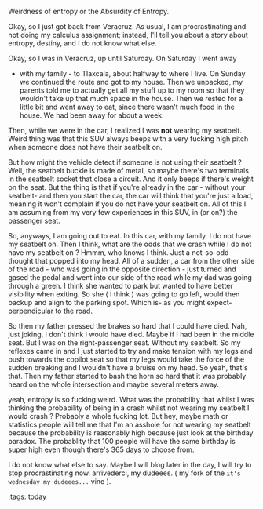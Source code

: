 Weirdness of entropy or the Absurdity of Entropy.

Okay, so I just got back from Veracruz. As usual, I am procrastinating
and not doing my calculus assignment; instead, I'll tell you about
a story about entropy, destiny, and I do not know what else.

Okay, so I was in Veracruz, up until Saturday. On Saturday I went away
- with my family - to Tlaxcala, about halfway to where I live.
On Sunday we continued
the route and got to my house. Then we unpacked, my parents told me
to actually get all my stuff up to my room so that they wouldn't take up
that much space in the house. Then we rested for a little bit and 
went away to eat, since there wasn't much food in the house. We had
been away for about a week.

Then, while we were in the car, I realized
I was **not** wearing my seatbelt. Weird thing was that this SUV always
beeps with a very fucking high pitch when someone does not have their seatbelt
on. 

But how might the vehicle detect if someone is not using their seatbelt ?
Well, the seatbelt buckle is made of metal, so maybe there's two terminals in
the seatbelt socket that close a circuit. And it only beeps if there's weight
on the seat. But the thing is that if you're already in the car - without
your seatbelt- and then you start the car, the car will think that you're just
a load, meaning it won't complain if you do not have your seatbelt on. All of
this I am assuming from my very few experiences in this SUV, in (or on?)
the passenger seat.

So, anyways, I am going out to eat. In this car, with my family. I do not
have my seatbelt on. Then I think, what are the odds that we crash while I 
do not have my seatbelt on ? Hmmm, who knows I think. Just a not-so-odd
thought that popped into my head. All of a sudden, a car from the other side
of the road - who was going in the opposite direction - just turned and gased
the pedal and went into our side of the road while my dad was going through 
a green. I think she wanted to park but wanted to have better visibility when
exiting. So she ( I think ) was going to go left, would then backup and align
to
the parking spot. Which is- as you might expect- perpendicular to the road.

So then my father pressed the brakes so hard that I could have died. Nah, just
joking, I don't think I would have died. Maybe if I had been in the middle
seat. But I was on the right-passenger seat. Without my seatbelt. So my 
reflexes came in and I just started to try and make tension with my legs and
push towards the copilot seat so that my legs would take the force of the 
sudden breaking and I wouldn't have a bruise on my head. So yeah, that's that.
Then my father started to bash the horn so hard that it was probably heard on
the whole intersection and maybe several meters away.

yeah, entropy is so fucking weird. What was the probability that whilst I was
thinking the probability of being in a crash whilst not wearing my seatbelt
I would crash ? Probably a whole fucking lot. But hey, maybe math or
statistics people will tell me that I'm an asshole for not wearing my seatbelt
because the probability is reasonably high because just look at the birthday
paradox. The probablity that 100 people will have the same birthday is super
high even though there's 365 days to choose from. 

I do not know what else to say. Maybe I will blog later in the day, I will
try to stop procrastinating now. arrivederci, my dudeees. ( my fork
of the `it's wednesday my dudeees...` vine ).

;tags: today
